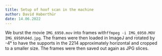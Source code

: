 ```yaml
---
title: Setup of hoof scan in the machine
author: David Haberthür
date: 14.06.2022
---
```


We burst the movie `IMG_6950.mov` into frames with`ffmpeg -i IMG_6950.MOV IMG_6950%04d.jpg`.
The frames were then loaded in ImageJ and rotated by -4° to have the supports in the 2214 approximately horizontal and cropped to a smaller size.
The frames were then saved out again as JPG slices.